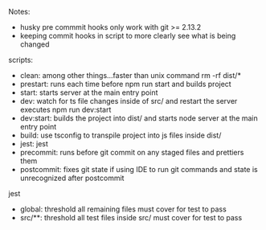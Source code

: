 Notes:
- husky pre commmit hooks only work with git >= 2.13.2
- keeping commit hooks in script to more clearly see what is being changed


scripts:
- clean: among other things...faster than unix command rm -rf dist/* 
- prestart: runs each time before npm run start and builds project
- start: starts server at the main entry point
- dev: watch for ts file changes inside of src/ and restart the server
        executes npm run dev:start
- dev:start:  builds the project into dist/ and starts node server at the main entry point
- build: use tsconfig to transpile project into js files inside dist/
- jest: jest
- precommit: runs before git commit on any staged files and prettiers them
- postcommit: fixes git state if using IDE to run git commands and state is unrecognized after postcommit


jest 
- global: threshold all remaining files must cover for test to pass
- src/**: threshold all test files inside src/ must cover for test to pass